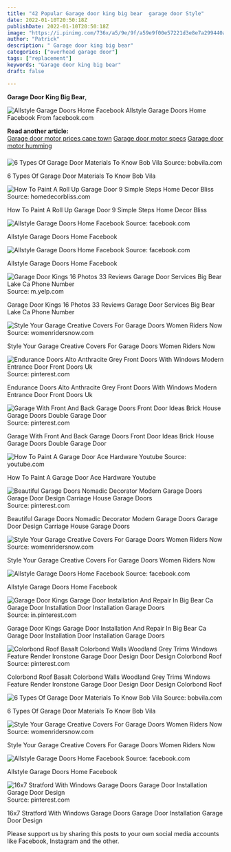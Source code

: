```yaml
---
title: "42 Popular Garage door king big bear  garage door Style"
date: 2022-01-10T20:50:18Z
publishDate: 2022-01-10T20:50:18Z
image: "https://i.pinimg.com/736x/a5/9e/9f/a59e9f00e57221d3e8e7a299440af466.jpg"
author: "Patrick"
description: " Garage door king big bear"
categories: ["overhead garage door"]
tags: ["replacement"]
keywords: "Garage door king big bear"
draft: false

---
```

<!-- Head tag Code -->
**Garage Door King Big Bear**, 

![Allstyle Garage Doors Home Facebook](https://lookaside.fbsbx.com/lookaside/crawler/media/?media_id=4506273622718785 "Allstyle Garage Doors Home Facebook")
Allstyle Garage Doors Home Facebook From facebook.com

**Read another article:**  
[Garage door motor prices cape town](/garage-door-motor-prices-cape-town/)
[Garage door motor specs](/garage-door-motor-specs/)
[Garage door motor humming](/garage-door-motor-humming/)




### 

 


![6 Types Of Garage Door Materials To Know Bob Vila](https://empire-s3-production.bobvila.com/articles/wp-content/uploads/2013/07/Types_of_Garage_Door_Materials-650x433.jpg "6 Types Of Garage Door Materials To Know Bob Vila")
Source: bobvila.com

6 Types Of Garage Door Materials To Know Bob Vila  

![How To Paint A Roll Up Garage Door 9 Simple Steps Home Decor Bliss](https://homedecorbliss.com/wp-content/uploads/2021/02/White-two-story-house-features-a-black-roof-and-a-roll-up-black-garage-door.jpg "How To Paint A Roll Up Garage Door 9 Simple Steps Home Decor Bliss")
Source: homedecorbliss.com

How To Paint A Roll Up Garage Door 9 Simple Steps Home Decor Bliss  

![Allstyle Garage Doors Home Facebook](https://lookaside.fbsbx.com/lookaside/crawler/media/?media_id=4506273622718785 "Allstyle Garage Doors Home Facebook")
Source: facebook.com

Allstyle Garage Doors Home Facebook  

![Allstyle Garage Doors Home Facebook](https://lookaside.fbsbx.com/lookaside/crawler/media/?media_id=4649277795085033 "Allstyle Garage Doors Home Facebook")
Source: facebook.com

Allstyle Garage Doors Home Facebook  

![Garage Door Kings 16 Photos 33 Reviews Garage Door Services Big Bear Lake Ca Phone Number](https://s3-media0.fl.yelpcdn.com/bphoto/Is_nviELAYmZG7SqMexk5w/348s.jpg "Garage Door Kings 16 Photos 33 Reviews Garage Door Services Big Bear Lake Ca Phone Number")
Source: m.yelp.com

Garage Door Kings 16 Photos 33 Reviews Garage Door Services Big Bear Lake Ca Phone Number  

![Style Your Garage Creative Covers For Garage Doors Women Riders Now](https://womenridersnow.com/wp-content/uploads/2021/05/SYG_CountryMansion.jpg "Style Your Garage Creative Covers For Garage Doors Women Riders Now")
Source: womenridersnow.com

Style Your Garage Creative Covers For Garage Doors Women Riders Now  

![Endurance Doors Alto Anthracite Grey Front Doors With Windows Modern Entrance Door Front Doors Uk](https://i.pinimg.com/originals/a3/9f/db/a39fdb59f68855f4eb4255201107c8ce.jpg "Endurance Doors Alto Anthracite Grey Front Doors With Windows Modern Entrance Door Front Doors Uk")
Source: pinterest.com

Endurance Doors Alto Anthracite Grey Front Doors With Windows Modern Entrance Door Front Doors Uk  

![Garage With Front And Back Garage Doors Front Door Ideas Brick House Garage Doors Double Garage Door](https://i.pinimg.com/736x/24/43/39/244339b1543613791de813002e24c787--pull-through-double-garage.jpg "Garage With Front And Back Garage Doors Front Door Ideas Brick House Garage Doors Double Garage Door")
Source: pinterest.com

Garage With Front And Back Garage Doors Front Door Ideas Brick House Garage Doors Double Garage Door  

![How To Paint A Garage Door Ace Hardware Youtube](https://i.ytimg.com/vi/t9pKwCS_zqY/maxresdefault.jpg "How To Paint A Garage Door Ace Hardware Youtube")
Source: youtube.com

How To Paint A Garage Door Ace Hardware Youtube  

![Beautiful Garage Doors Nomadic Decorator Modern Garage Doors Garage Door Design Carriage House Garage Doors](https://i.pinimg.com/474x/8c/77/27/8c77277c3f53bc1296d076f76e1e9c63--carriage-house-garage-doors-barn-door-garage-doors.jpg "Beautiful Garage Doors Nomadic Decorator Modern Garage Doors Garage Door Design Carriage House Garage Doors")
Source: pinterest.com

Beautiful Garage Doors Nomadic Decorator Modern Garage Doors Garage Door Design Carriage House Garage Doors  

![Style Your Garage Creative Covers For Garage Doors Women Riders Now](https://womenridersnow.com/wp-content/uploads/2021/05/5.SYG_XL_BellaItalia.jpg "Style Your Garage Creative Covers For Garage Doors Women Riders Now")
Source: womenridersnow.com

Style Your Garage Creative Covers For Garage Doors Women Riders Now  

![Allstyle Garage Doors Home Facebook](https://lookaside.fbsbx.com/lookaside/crawler/media/?media_id=4679949632017849 "Allstyle Garage Doors Home Facebook")
Source: facebook.com

Allstyle Garage Doors Home Facebook  

![Garage Door Kings Garage Door Installation And Repair In Big Bear Ca Garage Door Installation Door Installation Garage Doors](https://i.pinimg.com/474x/b9/3a/7b/b93a7bc1be9d24cfc5d566c8a9b25ae7.jpg "Garage Door Kings Garage Door Installation And Repair In Big Bear Ca Garage Door Installation Door Installation Garage Doors")
Source: in.pinterest.com

Garage Door Kings Garage Door Installation And Repair In Big Bear Ca Garage Door Installation Door Installation Garage Doors  

![Colorbond Roof Basalt Colorbond Walls Woodland Grey Trims Windows Feature Render Ironstone Garage Door Design Door Design Colorbond Roof](https://i.pinimg.com/originals/63/66/76/636676619b42e42711c2ed7f22e18a86.jpg "Colorbond Roof Basalt Colorbond Walls Woodland Grey Trims Windows Feature Render Ironstone Garage Door Design Door Design Colorbond Roof")
Source: pinterest.com

Colorbond Roof Basalt Colorbond Walls Woodland Grey Trims Windows Feature Render Ironstone Garage Door Design Door Design Colorbond Roof  

![6 Types Of Garage Door Materials To Know Bob Vila](https://empire-s3-production.bobvila.com/articles/wp-content/uploads/2013/07/Types_of_Garage_Doors.jpg "6 Types Of Garage Door Materials To Know Bob Vila")
Source: bobvila.com

6 Types Of Garage Door Materials To Know Bob Vila  

![Style Your Garage Creative Covers For Garage Doors Women Riders Now](https://womenridersnow.com/wp-content/uploads/2021/05/4.SYG_XL_Horsebox.jpg "Style Your Garage Creative Covers For Garage Doors Women Riders Now")
Source: womenridersnow.com

Style Your Garage Creative Covers For Garage Doors Women Riders Now  

![Allstyle Garage Doors Home Facebook](https://lookaside.fbsbx.com/lookaside/crawler/media/?media_id=4506264099386404 "Allstyle Garage Doors Home Facebook")
Source: facebook.com

Allstyle Garage Doors Home Facebook  

![16x7 Stratford With Windows Garage Doors Garage Door Installation Garage Door Design](https://i.pinimg.com/736x/a5/9e/9f/a59e9f00e57221d3e8e7a299440af466.jpg "16x7 Stratford With Windows Garage Doors Garage Door Installation Garage Door Design")
Source: pinterest.com

16x7 Stratford With Windows Garage Doors Garage Door Installation Garage Door Design  

Please support us by sharing this posts to your own social media accounts like Facebook, Instagram and the other.

